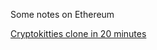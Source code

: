 Some notes on Ethereum

[Cryptokitties clone in 20 minutes](https://maksimivanov.com/posts/gradient-coin-tutorial/)
